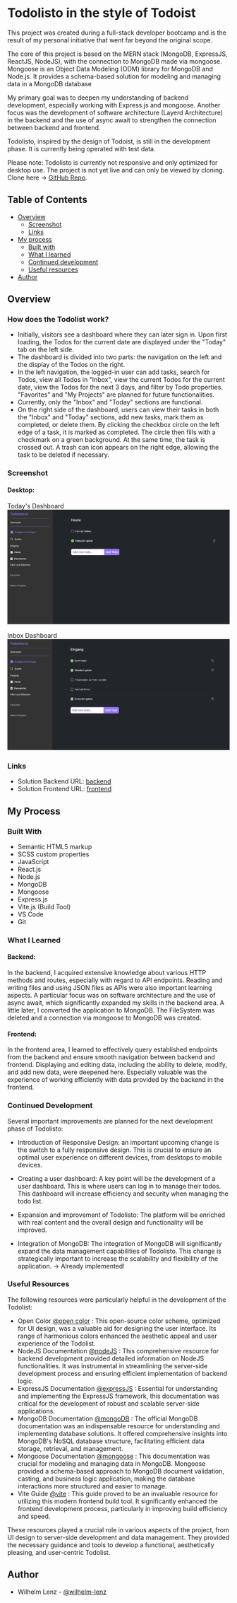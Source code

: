 # Todolisto in the style of Todoist

This project was created during a full-stack developer bootcamp and is the result of my personal initiative that went far beyond the original scope.

The core of this project is based on the MERN stack (MongoDB, ExpressJS, ReactJS, NodeJS), with the connection to MongoDB made via mongoose. Mongoose is an Object Data Modeling (ODM) library for MongoDB and Node.js. It provides a schema-based solution for modeling and managing data in a MongoDB database

My primary goal was to deepen my understanding of backend development, especially working with Express.js and mongoose. Another focus was the development of software architecture (Layerd Architecture) in the backend and the use of async await to strengthen the connection between backend and frontend.

Todolisto, inspired by the design of Todoist, is still in the development phase. It is currently being operated with test data.

Please note: Todolisto is currently not responsive and only optimized for desktop use. The project is not yet live and can only be viewed by cloning. Clone here -> [GitHub Repo](https://github.com/wilhelm-lenz/todo-list-reactjs-nodejs).

## Table of Contents

- [Overview](#overview)
  - [Screenshot](#screenshot)
  - [Links](#links)
- [My process](#my-process)
  - [Built with](#built-with)
  - [What I learned](#what-i-learned)
  - [Continued development](#continued-development)
  - [Useful resources](#useful-resources)
- [Author](#author)

## Overview

### How does the Todolist work?

- Initially, visitors see a dashboard where they can later sign in. Upon first loading, the Todos for the current date are displayed under the "Today" tab on the left side.
- The dashboard is divided into two parts: the navigation on the left and the display of the Todos on the right.
- In the left navigation, the logged-in user can add tasks, search for Todos, view all Todos in "Inbox", view the current Todos for the current date, view the Todos for the next 3 days, and filter by Todo properties. "Favorites" and "My Projects" are planned for future functionalities.
- Currently, only the "Inbox" and "Today" sections are functional.
- On the right side of the dashboard, users can view their tasks in both the "Inbox" and "Today" sections, add new tasks, mark them as completed, or delete them. By clicking the checkbox circle on the left edge of a task, it is marked as completed. The circle then fills with a checkmark on a green background. At the same time, the task is crossed out. A trash can icon appears on the right edge, allowing the task to be deleted if necessary.

### Screenshot

#### Desktop:

Today's Dashboard
![](./frontend//public/screenshots/screenshot-today.png)

Inbox Dashboard
![](./frontend//public/screenshots/screenshot-entrance.png)

### Links

- Solution Backend URL: [backend](https://github.com/wilhelm-lenz/todo-list-reactjs-nodejs/tree/main/backend)
- Solution Frontend URL: [frontend](https://github.com/wilhelm-lenz/todo-list-reactjs-nodejs/tree/main/frontend)

## My Process

### Built With

- Semantic HTML5 markup
- SCSS custom properties
- JavaScript
- React.js
- Node.js
- MongoDB
- Mongoose
- Express.js
- Vite.js (Build Tool)
- VS Code
- Git

### What I Learned

#### Backend:

In the backend, I acquired extensive knowledge about various HTTP methods and routes, especially with regard to API endpoints. Reading and writing files and using JSON files as APIs were also important learning aspects. A particular focus was on software architecture and the use of async await, which significantly expanded my skills in the backend area. A little later, I converted the application to MongoDB. The FileSystem was deleted and a connection via mongoose to MongoDB was created.

#### Frontend:

In the frontend area, I learned to effectively query established endpoints from the backend and ensure smooth navigation between backend and frontend. Displaying and editing data, including the ability to delete, modify, and add new data, were deepened here. Especially valuable was the experience of working efficiently with data provided by the backend in the frontend.

### Continued Development

Several important improvements are planned for the next development phase of Todolisto:

- Introduction of Responsive Design: an important upcoming change is the switch to a fully responsive design. This is crucial to ensure an optimal user experience on different devices, from desktops to mobile devices.

- Creating a user dashboard: A key point will be the development of a user dashboard. This is where users can log in to manage their todos. This dashboard will increase efficiency and security when managing the todo list.

- Expansion and improvement of Todolisto: The platform will be enriched with real content and the overall design and functionality will be improved.

- Integration of MongoDB: The integration of MongoDB will significantly expand the data management capabilities of Todolisto. This change is strategically important to increase the scalability and flexibility of the application. -> Already implemented!

### Useful Resources

The following resources were particularly helpful in the development of the Todolist:

- Open Color [@open color](https://yeun.github.io/open-color/) : This open-source color scheme, optimized for UI design, was a valuable aid for designing the user interface. Its range of harmonious colors enhanced the aesthetic appeal and user experience of the Todolist.
- NodeJS Documentation [@nodeJS](https://nodejs.org/docs/latest/api/) : This comprehensive resource for backend development provided detailed information on NodeJS functionalities. It was instrumental in streamlining the server-side development process and ensuring efficient implementation of backend logic.
- ExpressJS Documentation [@expressJS](https://expressjs.com/) : Essential for understanding and implementing the ExpressJS framework, this documentation was critical for the development of robust and scalable server-side applications.
- MongoDB Documentation [@mongoDB](https://www.mongodb.com/docs/) : The official MongoDB documentation was an indispensable resource for understanding and implementing database solutions. It offered comprehensive insights into MongoDB's NoSQL database structure, facilitating efficient data storage, retrieval, and management.
- Mongoose Documentation [@mongoose](https://mongoosejs.com/) : This documentation was crucial for modeling and managing data in MongoDB. Mongoose provided a schema-based approach to MongoDB document validation, casting, and business logic application, making the database interactions more structured and easier to manage.
- Vite Guide [@vite](https://vitejs.dev/guide/) : This guide proved to be an invaluable resource for utilizing this modern frontend build tool. It significantly enhanced the frontend development process, particularly in improving build efficiency and speed.

These resources played a crucial role in various aspects of the project, from UI design to server-side development and data management. They provided the necessary guidance and tools to develop a functional, aesthetically pleasing, and user-centric Todolist.

## Author

- Wilhelm Lenz - [@wilhelm-lenz](https://github.com/wilhelm-lenz)

